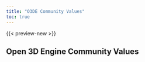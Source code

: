 ```yaml
---
title: "O3DE Community Values"
toc: true
---
```


{{< preview-new >}}

## Open 3D Engine Community Values
